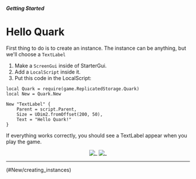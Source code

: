 ##### Getting Started

# Hello Quark

First thing to do is to create an instance.
The instance can be anything, but we'll choose a `TextLabel`

1. Make a `ScreenGui` inside of StarterGui.
2. Add a `LocalScript` inside it.
3. Put this code in the LocalScript:

```luau
local Quark = require(game.ReplicatedStorage.Quark)
local New = Quark.New

New "TextLabel" {
	Parent = script.Parent,
	Size = UDim2.fromOffset(200, 50),
	Text = "Hello Quark!"
}
```

If everything works correctly, you should see a TextLabel appear when you play the game.

<div align="center">

![_](assets/screenshots/RobloxStudioBeta_WC40odTHXy.png)
![_](assets/screenshots/RobloxStudioBeta_1tlafwX2br.png)

</div>

---

<!NextPage|Creating Instances>(#New/creating_instances)
